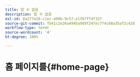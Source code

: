 ```yaml
---
title: 알 수 없음
description: 알 수 없음
exl-id: 8a277a28-c1ec-499b-9c57-e1f67ffdf327
source-git-commit: fb41c2e26a4945a9d9f24fec7f4c68a35af2c428
workflow-type: tm+mt
source-wordcount: '4'
ht-degree: 100%

---
```



# 홈 페이지를{#home-page}
